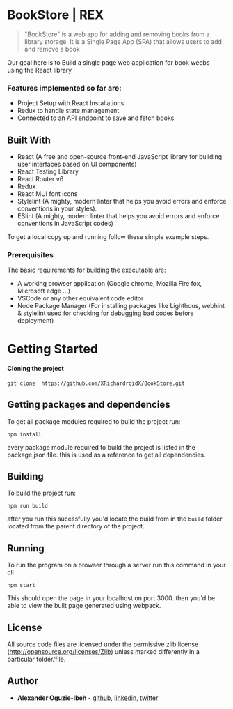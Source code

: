 # BookStore | REX

> "BookStore" is a web app for adding and removing books from a library storage. It is a Single Page App (SPA) that allows users to add and remove a book

Our goal here is to Build a single page web application for book weebs using the React library

<!-- 
## Live Demo
Click [here](#) to view live demo
 -->
### Features implemented so far are:

- Project Setup with React Installations
- Redux to handle state management
- Connected to an API endpoint to save and fetch books

## Built With

- React (A free and open-source front-end JavaScript library for building user interfaces based on UI components)
- React Testing Library
- React Router v6
- Redux
- React MUI font icons
- Stylelint (A mighty, modern linter that helps you avoid errors and enforce conventions in your styles).
- ESlint (A mighty, modern linter that helps you avoid errors and enforce conventions in JavaScript codes)

To get a local copy up and running follow these simple example steps.

### Prerequisites

The basic requirements for building the executable are:

- A working browser application (Google chrome, Mozilla Fire fox, Microsoft edge ...)
- VSCode or any other equivalent code editor
- Node Package Manager (For installing packages like Lighthous, webhint & stylelint used for checking for debugging bad codes before deployment)

# Getting Started

#### Cloning the project

```
git clone  https://github.com/XRichardroidX/BookStore.git
```

## Getting packages and dependencies
To get all package modules required to build the project run:
```
npm install
```
every package module required to build the project is listed in the package.json file. this is used as a reference to get all dependencies.

## Building 

To build the project run:
```
npm run build
```
after you run this sucessfully you'd locate the build from in the ```build``` folder located from the parent directory of the project.

## Running

To run the program on a browser through a server run this command in your cli
```
npm start
```
This should open the page in your localhost on port 3000. then you'd be able to view the built page generated using webpack.

## License

All source code files are licensed under the permissive zlib license
(http://opensource.org/licenses/Zlib) unless marked differently in a particular folder/file.

## Author
- **Alexander Oguzie-Ibeh** - [github](https://github.com/XRichardroidX), [linkedin](https://www.linkedin.com/in/richard-oguzie-ibeh-b4a975231), [twitter](https://twitter.com/RichardroiDX)
